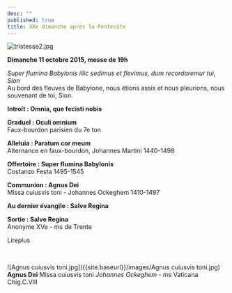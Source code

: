 ```yaml
---
desc: ""
published: true
title: XXe dimanche après la Pentecôte
---
```




![tristesse2.jpg]({{site.baseurl}}/images/tristesse2.jpg)


**Dimanche 11 octobre 2015, messe de 19h**

*Super flumina Babylonis illic sedimus et flevimus, dum recordaremur tui, Sion*  
Au bord des fleuves de Babylone, nous étions assis et nous pleurions, nous souvenant de toi, Sion.

**Introït : Omnia, que fecisti nobis**

**Graduel : Oculi omnium**  
Faux-bourdon parisien du 7e ton

**Alleluia : Paratum cor meum**  
Alternance en faux-bourdon, Johannes Martini 1440-1498

**Offertoire : Super flumina Babylonis**  
Costanzo Festa 1495-1545

**Communion : Agnus Dei**  
Missa cuiusvis toni - Johannes Ockeghem 1410-1497

**Au dernier évangile : Salve Regina**

**Sortie : Salve Regina**  
Anonyme XVe - ms de Trente

Lireplus

&nbsp;

![Agnus cuiusvis toni.jpg]({{site.baseurl}}/images/Agnus cuiusvis toni.jpg)
**Agnus Dei** Missa cuiusvis toni *Johannes Ockeghem* - ms Vaticana Chig.C.VIII
